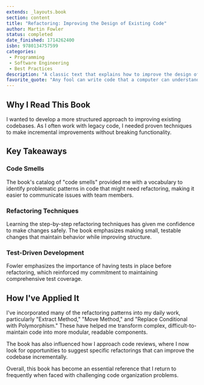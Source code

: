 ```yaml
---
extends: _layouts.book
section: content
title: "Refactoring: Improving the Design of Existing Code"
author: Martin Fowler
status: completed
date_finished: 1714262400
isbn: 9780134757599
categories:
 - Programming
 - Software Engineering
 - Best Practices
description: "A classic text that explains how to improve the design of existing code and enhance software maintainability, with detailed examples and practical advice on code smells and how to fix them."
favorite_quote: "Any fool can write code that a computer can understand. Good programmers write code that humans can understand."
---
```


## Why I Read This Book

I wanted to develop a more structured approach to improving existing codebases. As I often work with legacy code, I needed proven techniques to make incremental improvements without breaking functionality.

## Key Takeaways

### Code Smells

The book's catalog of "code smells" provided me with a vocabulary to identify problematic patterns in code that might need refactoring, making it easier to communicate issues with team members.

### Refactoring Techniques

Learning the step-by-step refactoring techniques has given me confidence to make changes safely. The book emphasizes making small, testable changes that maintain behavior while improving structure.

### Test-Driven Development

Fowler emphasizes the importance of having tests in place before refactoring, which reinforced my commitment to maintaining comprehensive test coverage.

## How I've Applied It

I've incorporated many of the refactoring patterns into my daily work, particularly "Extract Method," "Move Method," and "Replace Conditional with Polymorphism." These have helped me transform complex, difficult-to-maintain code into more modular, readable components.

The book has also influenced how I approach code reviews, where I now look for opportunities to suggest specific refactorings that can improve the codebase incrementally.

Overall, this book has become an essential reference that I return to frequently when faced with challenging code organization problems. 